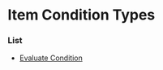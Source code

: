 # Item Condition Types


### List

 * [Evaluate Condition](item_condition_types/evaluate_condition.md)